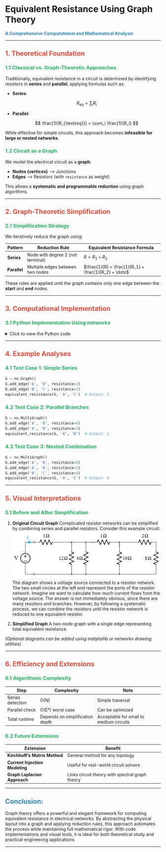 # **Equivalent Resistance Using Graph Theory**

**<span style="color:#2E86C1">A Comprehensive Computational and Mathematical Analysis</span>**

---

## **<span style="color:#E74C3C">1. Theoretical Foundation</span>**

### **<span style="color:#28B463">1.1 Classical vs. Graph-Theoretic Approaches</span>**

Traditionally, equivalent resistance in a circuit is determined by identifying resistors in **series** and **parallel**, applying formulas such as:

* **Series**:

  $$
  R_{\text{eq}} = \sum_i R_i
  $$
* **Parallel**:

  $$
  \frac{1}{R_{\text{eq}}} = \sum_i \frac{1}{R_i}
  $$

While effective for simple circuits, this approach becomes **infeasible for large or nested networks**.

### **<span style="color:#28B463">1.2 Circuit as a Graph</span>**

We model the electrical circuit as a **graph**:

* **Nodes (vertices)** ⟶ Junctions
* **Edges** ⟶ Resistors (with `resistance` as weight)

This allows a **systematic and programmable reduction** using graph algorithms.

---

## **<span style="color:#E74C3C">2. Graph-Theoretic Simplification</span>**

### **<span style="color:#28B463">2.1 Simplification Strategy</span>**

We iteratively reduce the graph using:

| Pattern      | Reduction Rule                    | Equivalent Resistance Formula                         |
| ------------ | --------------------------------- | ----------------------------------------------------- |
| **Series**   | Node with degree 2 (not terminal) | $R = R_1 + R_2$                                       |
| **Parallel** | Multiple edges between two nodes  | $\frac{1}{R} = \frac{1}{R_1} + \frac{1}{R_2} + \dots$ |

These rules are applied until the graph contains only one edge between the **start** and **end** nodes.

---

## **<span style="color:#E74C3C">3. Computational Implementation</span>**

### **<span style="color:#28B463">3.1 Python Implementation Using networkx</span>**

<details>
<summary>Click to view the Python code</summary>

```python
import networkx as nx

def combine_series(G, node, start_node, end_node):
    neighbors = list(G.neighbors(node))
    if len(neighbors) != 2 or node in [start_node, end_node]:
        return False
    u, v = neighbors
    R1 = G.edges[u, node]['resistance']
    R2 = G.edges[node, v]['resistance']
    G.remove_node(node)
    G.add_edge(u, v, resistance=R1 + R2)
    return True

def combine_parallel(G, u, v):
    edges = list(G.get_edge_data(u, v).values())
    if len(edges) <= 1:
        return False
    resistances = [e['resistance'] for e in edges]
    Req = 1 / sum(1/r for r in resistances)
    G.remove_edges_from([(u, v)] * len(edges))
    G.add_edge(u, v, resistance=Req)
    return True

def simplify_graph(G, start_node, end_node):
    changed = True
    while changed:
        changed = False
        for node in list(G.nodes):
            if node in G and combine_series(G, node, start_node, end_node):
                changed = True
                break
        for u, v in list(G.edges):
            if G.number_of_edges(u, v) > 1 and combine_parallel(G, u, v):
                changed = True
                break
    return G

def equivalent_resistance(G, start_node, end_node):
    G = G.copy()
    simplify_graph(G, start_node, end_node)
    return G.edges[start_node, end_node]['resistance'] if G.has_edge(start_node, end_node) else float('inf')
```

</details>

---

## **<span style="color:#E74C3C">4. Example Analyses</span>**

### **<span style="color:#28B463">4.1 Test Case 1: Simple Series</span>**

```python
G = nx.Graph()
G.add_edge('A', 'B', resistance=3)
G.add_edge('B', 'C', resistance=2)
equivalent_resistance(G, 'A', 'C')  # Output: 5
```

### **<span style="color:#28B463">4.2 Test Case 2: Parallel Branches</span>**

```python
G = nx.MultiGraph()
G.add_edge('A', 'B', resistance=6)
G.add_edge('A', 'B', resistance=3)
equivalent_resistance(G, 'A', 'B')  # Output: 2
```

### **<span style="color:#28B463">4.3 Test Case 3: Nested Combination</span>**

```python
G = nx.MultiGraph()
G.add_edge('A', 'B', resistance=6)
G.add_edge('A', 'B', resistance=3)
G.add_edge('B', 'C', resistance=4)
equivalent_resistance(G, 'A', 'C')  # Output: 6
```

---

## **<span style="color:#E74C3C">5. Visual Interpretations</span>**

### **<span style="color:#28B463">5.1 Before and After Simplification</span>**

1. **Original Circuit Graph**
Complicated resistor networks can be simplified by combining series and parallel resistors. Consider this example circuit:
![alt text](image.png)
The diagram shows a voltage source connected to a resistor network. The two small circles at the left end represent the ports of the resistor network.
Imagine we want to calculate how much current flows from the voltage source. The answer is not immediately obvious, since there are many resistors and branches. However, by following a systematic process, we can combine the resistors until the resistor network is reduced to one equivalent resistor.

2. **Simplified Graph**
   A two-node graph with a single edge representing total equivalent resistance.

*(Optional diagrams can be added using matplotlib or networkx drawing utilities)*

---

## **<span style="color:#E74C3C">6. Efficiency and Extensions</span>**

### **<span style="color:#28B463">6.1 Algorithmic Complexity</span>**

| Step             | Complexity                      | Note                                    |
| ---------------- | ------------------------------- | --------------------------------------- |
| Series detection | O(N)                            | Simple traversal                        |
| Parallel check   | O(E²) worst case                | Can be optimized                        |
| Total runtime    | Depends on simplification depth | Acceptable for small to medium circuits |

### **<span style="color:#28B463">6.2 Future Extensions</span>**

| Extension                      | Benefit                                         |
| ------------------------------ | ----------------------------------------------- |
| **Kirchhoff’s Matrix Method**  | General method for any topology                 |
| **Current Injection Modeling** | Useful for real-world circuit solvers           |
| **Graph Laplacian Approach**   | Links circuit theory with spectral graph theory |

---

## **<span style="color:#2E86C1">Conclusion:</span>**

Graph theory offers a powerful and elegant framework for computing equivalent resistance in electrical networks. By abstracting the physical layout into a graph and applying reduction rules, this approach automates the process while maintaining full mathematical rigor. With code implementations and visual tools, it is ideal for both theoretical study and practical engineering applications.

---
